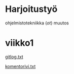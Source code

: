 # Harjoitustyö

ohjelmistotekniikka (_ot_)
muutos

# viikko1

[gitlog.txt](https://github.com/Sokirates/ot-harjoitustyo/blob/main/laskarit/viikko1/gitlog.txt)

[komentorivi.txt](https://github.com/Sokirates/ot-harjoitustyo/blob/main/laskarit/viikko1/komentorivi.txt)

